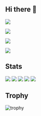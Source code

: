 ## Hi there 👋

![](https://github-readme-stats.vercel.app/api/top-langs?username=dainouesuketarou)

![](https://github-readme-stats.vercel.app/api/top-langs?username=dainouesuketarou&show_icons=true&locale=en&layout=compact)

![](https://skillicons.dev/icons?i=html,css,js,typescript,React,python,django,postgres)

![](http://github-profile-summary-cards.vercel.app/api/cards/stats?username=dainouesuketarou=default)

## Stats
![](http://github-profile-summary-cards.vercel.app/api/cards/profile-details?username=dainouesuketarou&theme=gruvbox)
![](http://github-profile-summary-cards.vercel.app/api/cards/repos-per-language?username=dainouesuketarou&theme=gruvbox)
![](http://github-profile-summary-cards.vercel.app/api/cards/most-commit-language?username=dainouesuketarou&theme=gruvbox)
![](http://github-profile-summary-cards.vercel.app/api/cards/stats?username=dainouesuketarou&theme=gruvbox)
![](http://github-profile-summary-cards.vercel.app/api/cards/productive-time?username=dainouesuketarou&theme=gruvbox&utcOffset=9)

## Trophy
![trophy](https://github-profile-trophy.vercel.app/?username=dainouesuketarou&theme=gruvbox)

